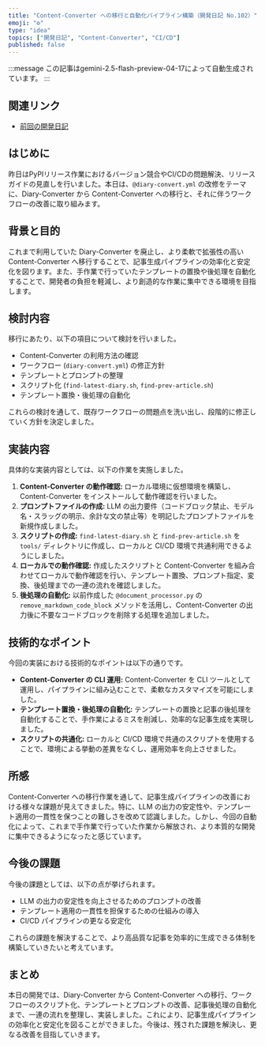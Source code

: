 ```yaml
---
title: "Content-Converter への移行と自動化パイプライン構築（開発日記 No.102）"
emoji: "⚙️"
type: "idea"
topics: ["開発日記", "Content-Converter", "CI/CD"]
published: false
---
```


:::message
この記事はgemini-2.5-flash-preview-04-17によって自動生成されています。
:::

## 関連リンク

- [前回の開発日記](https://zenn.dev/centervil/articles/2025-06-10_102_dev-diary)

## はじめに

昨日はPyPIリリース作業におけるバージョン競合やCI/CDの問題解決、リリースガイドの見直しを行いました。本日は、`@diary-convert.yml` の改修をテーマに、Diary-Converter から Content-Converter への移行と、それに伴うワークフローの改善に取り組みます。

## 背景と目的

これまで利用していた Diary-Converter を廃止し、より柔軟で拡張性の高い Content-Converter へ移行することで、記事生成パイプラインの効率化と安定化を図ります。また、手作業で行っていたテンプレートの置換や後処理を自動化することで、開発者の負担を軽減し、より創造的な作業に集中できる環境を目指します。

## 検討内容

移行にあたり、以下の項目について検討を行いました。

*   Content-Converter の利用方法の確認
*   ワークフロー (`diary-convert.yml`) の修正方針
*   テンプレートとプロンプトの整理
*   スクリプト化 (`find-latest-diary.sh`, `find-prev-article.sh`)
*   テンプレート置換・後処理の自動化

これらの検討を通して、既存ワークフローの問題点を洗い出し、段階的に修正していく方針を決定しました。

## 実装内容

具体的な実装内容としては、以下の作業を実施しました。

1.  **Content-Converter の動作確認:** ローカル環境に仮想環境を構築し、Content-Converter をインストールして動作確認を行いました。
2.  **プロンプトファイルの作成:** LLM の出力要件（コードブロック禁止、モデル名・スラッグの明示、余計な文の禁止等）を明記したプロンプトファイルを新規作成しました。
3.  **スクリプトの作成:** `find-latest-diary.sh` と `find-prev-article.sh` を `tools/` ディレクトリに作成し、ローカルと CI/CD 環境で共通利用できるようにしました。
4.  **ローカルでの動作確認:** 作成したスクリプトと Content-Converter を組み合わせてローカルで動作確認を行い、テンプレート置換、プロンプト指定、変換、後処理までの一連の流れを確認しました。
5.  **後処理の自動化:** 以前作成した `@document_processor.py` の `remove_markdown_code_block` メソッドを活用し、Content-Converter の出力後に不要なコードブロックを削除する処理を追加しました。

## 技術的なポイント

今回の実装における技術的なポイントは以下の通りです。

*   **Content-Converter の CLI 運用:** Content-Converter を CLI ツールとして運用し、パイプラインに組み込むことで、柔軟なカスタマイズを可能にしました。
*   **テンプレート置換・後処理の自動化:** テンプレートの置換と記事の後処理を自動化することで、手作業によるミスを削減し、効率的な記事生成を実現しました。
*   **スクリプトの共通化:** ローカルと CI/CD 環境で共通のスクリプトを使用することで、環境による挙動の差異をなくし、運用効率を向上させました。

## 所感

Content-Converter への移行作業を通して、記事生成パイプラインの改善における様々な課題が見えてきました。特に、LLM の出力の安定性や、テンプレート適用の一貫性を保つことの難しさを改めて認識しました。しかし、今回の自動化によって、これまで手作業で行っていた作業から解放され、より本質的な開発に集中できるようになったと感じています。

## 今後の課題

今後の課題としては、以下の点が挙げられます。

*   LLM の出力の安定性を向上させるためのプロンプトの改善
*   テンプレート適用の一貫性を担保するための仕組みの導入
*   CI/CD パイプラインの更なる安定化

これらの課題を解決することで、より高品質な記事を効率的に生成できる体制を構築していきたいと考えています。

## まとめ

本日の開発では、Diary-Converter から Content-Converter への移行、ワークフローのスクリプト化、テンプレートとプロンプトの改善、記事後処理の自動化まで、一連の流れを整理し、実装しました。これにより、記事生成パイプラインの効率化と安定化を図ることができました。今後は、残された課題を解決し、更なる改善を目指していきます。